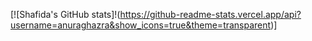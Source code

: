 <p align="left">

[![Shafida's GitHub stats]!(https://github-readme-stats.vercel.app/api?username=anuraghazra&show_icons=true&theme=transparent)]
<a href="https://github.com/shafidaaaa">

</a>
</p>
